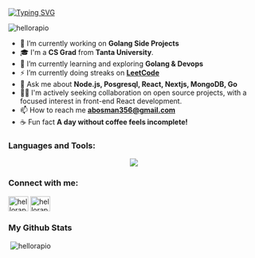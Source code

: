 <a href="https://git.io/typing-svg">
    <img src="https://readme-typing-svg.demolab.com?font=Jetbrains+Mono&size=50&pause=1000&color=000000&background==ffffff&center=true&vCenter=true&width=1200&height=300&lines=%3C+%F0%9F%91%8B+Hello%2C+World!+%2F%3E;Nice+to+see+you+%F0%9F%98%8E" alt="Typing SVG" />
</a>

<p align="left"> <img src="https://komarev.com/ghpvc/?username=hellorapio&label=Profile%20views&color=0e75b6&style=flat" alt="hellorapio" /> </p>

- 🔭 I’m currently working on **Golang Side Projects**
- 🎓 I'm a **CS Grad** from **Tanta University**.
- 🌱 I’m currently learning and exploring **Golang & Devops**
- ⚡ I’m currently doing streaks on **[LeetCode](https://leetcode.com/u/Rapio/)**
- 💬 Ask me about **Node.js, Posgresql, React, Nextjs, MongoDB, Go**
- 👯‍♂️ I'm actively seeking collaboration on open source projects, with a focused interest in front-end React development.
- 📫 How to reach me **abosman356@gmail.com**
- ☕ Fun fact **A day without coffee feels incomplete!**


<h3 align="left">Languages and Tools:</h3>
<p align="center">
  <a href="https://skillicons.dev">
    <img src="https://skillicons.dev/icons?i=git,linux,bash,vscode,go,js,ts,postgres,mysql,mongodb,redis,prisma,nodejs,expressjs,nestjs,docker,elasticsearch,html,css,react,nextjs,tailwind,aws,azure,githubactions,nginx,cf,workers,notion&perline=10&theme=light" />
  </a>
</p>

<!-- https://skillicons.dev/icons?i=git,linux,bash,vscode,go,js,ts,postgres,mysql,mongodb,redis,prisma,nodejs,expressjs,nestjs,docker,elasticsearch,html,css,react,nextjs,tailwind,aws,azure,githubactions,nginx,cf,workers,notion&perline=10 -->

<h3 align="left">Connect with me:</h3>
<p align="left">
<a href="https://twitter.com/hellorapio" target="blank"><img align="center" src="https://raw.githubusercontent.com/rahuldkjain/github-profile-readme-generator/master/src/images/icons/Social/twitter.svg" alt="hellorapio" height="30" width="40" /></a>
<a href="https://linkedin.com/in/hellorapio" target="blank"><img align="center" src="https://raw.githubusercontent.com/rahuldkjain/github-profile-readme-generator/master/src/images/icons/Social/linked-in-alt.svg" alt="hellorapio" height="30" width="40" /></a>
</p>


### My Github Stats

<p>&nbsp;<img align="center" src="https://github-readme-stats.vercel.app/api?username=hellorapio&show_icons=true&locale=en" alt="hellorapio" /></p>

